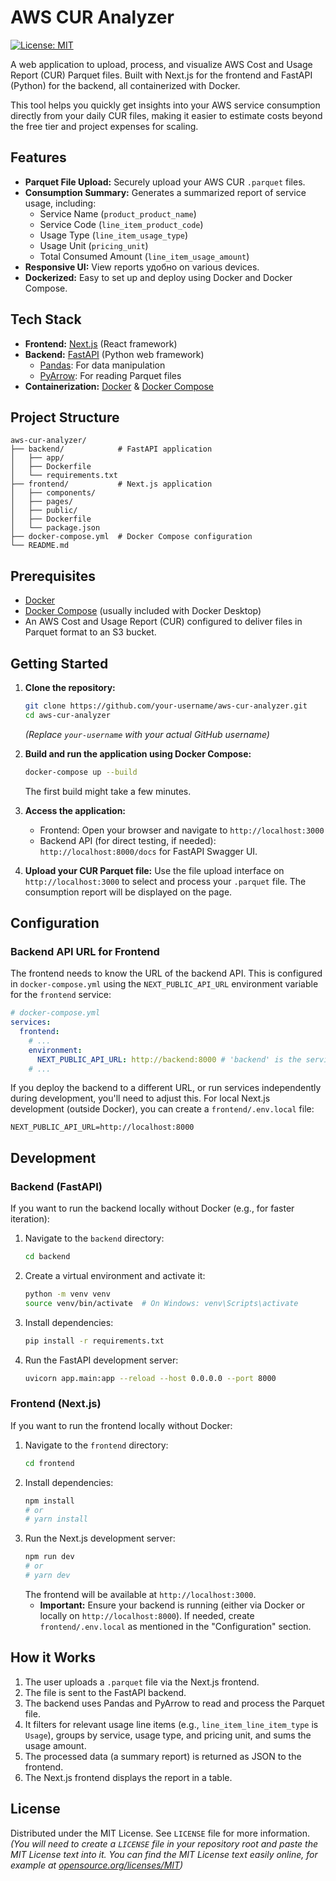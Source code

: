 # AWS CUR Analyzer

[![License: MIT](https://img.shields.io/badge/License-MIT-yellow.svg)](https://opensource.org/licenses/MIT)

A web application to upload, process, and visualize AWS Cost and Usage Report (CUR) Parquet files. Built with Next.js for the frontend and FastAPI (Python) for the backend, all containerized with Docker.

This tool helps you quickly get insights into your AWS service consumption directly from your daily CUR files, making it easier to estimate costs beyond the free tier and project expenses for scaling.

## Features

*   **Parquet File Upload:** Securely upload your AWS CUR `.parquet` files.
*   **Consumption Summary:** Generates a summarized report of service usage, including:
    *   Service Name (`product_product_name`)
    *   Service Code (`line_item_product_code`)
    *   Usage Type (`line_item_usage_type`)
    *   Usage Unit (`pricing_unit`)
    *   Total Consumed Amount (`line_item_usage_amount`)
*   **Responsive UI:** View reports удобнo on various devices.
*   **Dockerized:** Easy to set up and deploy using Docker and Docker Compose.

## Tech Stack

*   **Frontend:** [Next.js](https://nextjs.org/) (React framework)
*   **Backend:** [FastAPI](https://fastapi.tiangolo.com/) (Python web framework)
    *   [Pandas](https://pandas.pydata.org/): For data manipulation
    *   [PyArrow](https://arrow.apache.org/docs/python/): For reading Parquet files
*   **Containerization:** [Docker](https://www.docker.com/) & [Docker Compose](https://docs.docker.com/compose/)

## Project Structure
```text
aws-cur-analyzer/
├── backend/            # FastAPI application
│   ├── app/
│   ├── Dockerfile
│   └── requirements.txt
├── frontend/           # Next.js application
│   ├── components/
│   ├── pages/
│   ├── public/
│   ├── Dockerfile
│   └── package.json
├── docker-compose.yml  # Docker Compose configuration
└── README.md
```
## Prerequisites

*   [Docker](https://docs.docker.com/get-docker/)
*   [Docker Compose](https://docs.docker.com/compose/install/) (usually included with Docker Desktop)
*   An AWS Cost and Usage Report (CUR) configured to deliver files in Parquet format to an S3 bucket.

## Getting Started

1.  **Clone the repository:**
    ```bash
    git clone https://github.com/your-username/aws-cur-analyzer.git
    cd aws-cur-analyzer
    ```
    *(Replace `your-username` with your actual GitHub username)*

2.  **Build and run the application using Docker Compose:**
    ```bash
    docker-compose up --build
    ```
    The first build might take a few minutes.

3.  **Access the application:**
    *   Frontend: Open your browser and navigate to `http://localhost:3000`
    *   Backend API (for direct testing, if needed): `http://localhost:8000/docs` for FastAPI Swagger UI.

4.  **Upload your CUR Parquet file:**
    Use the file upload interface on `http://localhost:3000` to select and process your `.parquet` file. The consumption report will be displayed on the page.

## Configuration

### Backend API URL for Frontend

The frontend needs to know the URL of the backend API. This is configured in `docker-compose.yml` using the `NEXT_PUBLIC_API_URL` environment variable for the `frontend` service:

```yaml
# docker-compose.yml
services:
  frontend:
    # ...
    environment:
      NEXT_PUBLIC_API_URL: http://backend:8000 # 'backend' is the service name in Docker Compose
    # ...
```
If you deploy the backend to a different URL, or run services independently during development, you'll need to adjust this. For local Next.js development (outside Docker), you can create a `frontend/.env.local` file:
```env
NEXT_PUBLIC_API_URL=http://localhost:8000
```

## Development

### Backend (FastAPI)

If you want to run the backend locally without Docker (e.g., for faster iteration):

1.  Navigate to the `backend` directory:
    ```bash
    cd backend
    ```
2.  Create a virtual environment and activate it:
    ```bash
    python -m venv venv
    source venv/bin/activate  # On Windows: venv\Scripts\activate
    ```
3.  Install dependencies:
    ```bash
    pip install -r requirements.txt
    ```
4.  Run the FastAPI development server:
    ```bash
    uvicorn app.main:app --reload --host 0.0.0.0 --port 8000
    ```

### Frontend (Next.js)

If you want to run the frontend locally without Docker:

1.  Navigate to the `frontend` directory:
    ```bash
    cd frontend
    ```
2.  Install dependencies:
    ```bash
    npm install
    # or
    # yarn install
    ```
3.  Run the Next.js development server:
    ```bash
    npm run dev
    # or
    # yarn dev
    ```
    The frontend will be available at `http://localhost:3000`.
    *   **Important:** Ensure your backend is running (either via Docker or locally on `http://localhost:8000`). If needed, create `frontend/.env.local` as mentioned in the "Configuration" section.

## How it Works

1.  The user uploads a `.parquet` file via the Next.js frontend.
2.  The file is sent to the FastAPI backend.
3.  The backend uses Pandas and PyArrow to read and process the Parquet file.
4.  It filters for relevant usage line items (e.g., `line_item_line_item_type` is `Usage`), groups by service, usage type, and pricing unit, and sums the usage amount.
5.  The processed data (a summary report) is returned as JSON to the frontend.
6.  The Next.js frontend displays the report in a table.

## License

Distributed under the MIT License. See `LICENSE` file for more information.
*(You will need to create a `LICENSE` file in your repository root and paste the MIT License text into it. You can find the MIT License text easily online, for example at [opensource.org/licenses/MIT](https://opensource.org/licenses/MIT))*
